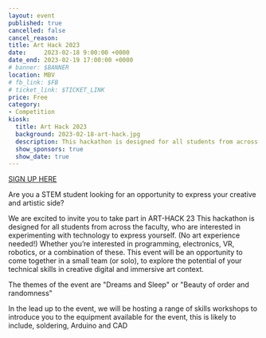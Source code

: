 ```yaml
---
layout: event
published: true
cancelled: false
cancel_reason:
title: Art Hack 2023
date:     2023-02-18 9:00:00 +0000
date_end: 2023-02-19 17:00:00 +0000
# banner: $BANNER
location: MBV
# fb_link: $FB
# ticket_link: $TICKET_LINK
price: Free
category:
- Competition
kiosk:
  title: Art Hack 2023
  background: 2023-02-18-art-hack.jpg
  description: This hackathon is designed for all students from across the faculty, who are interested in experimenting with technology to express yourself.
  show_sponsors: true
  show_date: true
---
```


[SIGN UP HERE](https://forms.office.com/Pages/ResponsePage.aspx?id=MH_ksn3NTkql2rGM8aQVGz6uZPySWjdAtfXVefDZRGZUQ0JXQTYwSjkwQUQ0QzgyVkVDU1BOR1kwSi4u)

Are you a STEM student looking for an opportunity to express your creative and artistic side?

We are excited to invite you to take part in ART-HACK 23
This hackathon is designed for all students from across the faculty, who are interested in experimenting with technology to express yourself. (No art experience needed!) Whether you’re interested in programming, electronics, VR, robotics, or a combination of these. This event will be an opportunity to come together in a small team (or solo), to explore the potential of your technical skills in creative digital and immersive art context.

The themes of the event are "Dreams and Sleep" or "Beauty of order and randomness"

In the lead up to the event, we will be hosting a range of skills workshops to introduce you to the equipment available for the event, this is likely to include, soldering, Arduino and CAD